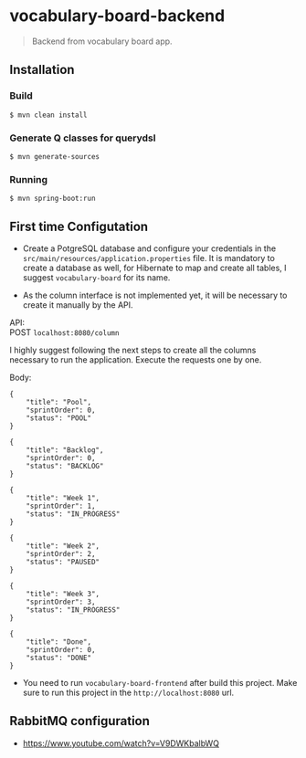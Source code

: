 # vocabulary-board-backend

> Backend from vocabulary board app.

## Installation

### Build
```console
$ mvn clean install
```

### Generate Q classes for querydsl
```console
$ mvn generate-sources
```````````

### Running

```console
$ mvn spring-boot:run
```

## First time Configutation

* Create a PotgreSQL database and configure your credentials in the `src/main/resources/application.properties` file. 
It is mandatory to create a database as well, for Hibernate to map and create all tables, I suggest `vocabulary-board` for its name.


* As the column interface is not implemented yet, it will be necessary to create it manually by the API.

API: <br>
POST `localhost:8080/column` 

I highly suggest following the next steps to create all the columns necessary to run the application. Execute the requests one by one.

Body: <br>
```console
{
    "title": "Pool",
    "sprintOrder": 0,
    "status": "POOL"
}
```

```console
{
    "title": "Backlog",
    "sprintOrder": 0,
    "status": "BACKLOG"
}
```

```console
{
    "title": "Week 1",
    "sprintOrder": 1,
    "status": "IN_PROGRESS"
}
```

```console
{
    "title": "Week 2",
    "sprintOrder": 2,
    "status": "PAUSED"
}
```

```console
{
    "title": "Week 3",
    "sprintOrder": 3,
    "status": "IN_PROGRESS"
}
```

```console
{
    "title": "Done",
    "sprintOrder": 0,
    "status": "DONE"
}
```

* You need to run `vocabulary-board-frontend` after build this project. Make sure to run this project in the `http://localhost:8080` url.

## RabbitMQ configuration
* https://www.youtube.com/watch?v=V9DWKbalbWQ